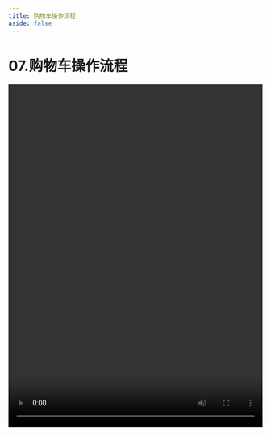 ```yaml
---
title: 购物车操作流程
aside: false
---
```


# 07.购物车操作流程

<video autoplay src="http://qn.chinavanes.com/nodejs/module-9/07.购物车操作流程.mp4" controls controlsList="nodownload" width="100%" height="680"/>

